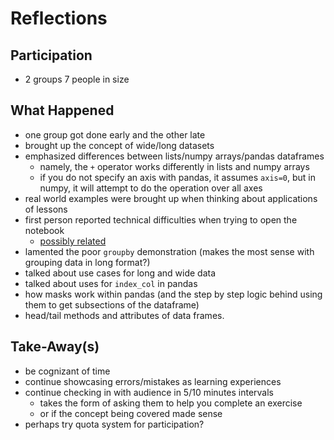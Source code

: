 # Reflections

## Participation

- 2 groups 7 people in size

## What Happened

- one group got done early and the other late
- brought up the concept of wide/long datasets
- emphasized differences between lists/numpy arrays/pandas dataframes
  - namely, the `+` operator works differently in lists and numpy arrays
  - if you do not specify an axis with pandas, it assumes `axis=0`, but in numpy, it will attempt
    to do the operation over all axes
- real world examples were brought up when thinking about applications of lessons
- first person reported technical difficulties when trying to open the notebook
  - [possibly related](https://github.com/googlecolab/colabtools/issues/1102)
- lamented the poor `groupby` demonstration (makes the most sense with grouping data in long format?)
- talked about use cases for long and wide data
- talked about uses for `index_col` in pandas
- how masks work within pandas (and the step by step logic behind using them to get subsections of the dataframe)
- head/tail methods and attributes of data frames.

## Take-Away(s)

- be cognizant of time
- continue showcasing errors/mistakes as learning experiences
- continue checking in with audience in 5/10 minutes intervals
  - takes the form of asking them to help you complete an exercise
  - or if the concept being covered made sense
- perhaps try quota system for participation?
